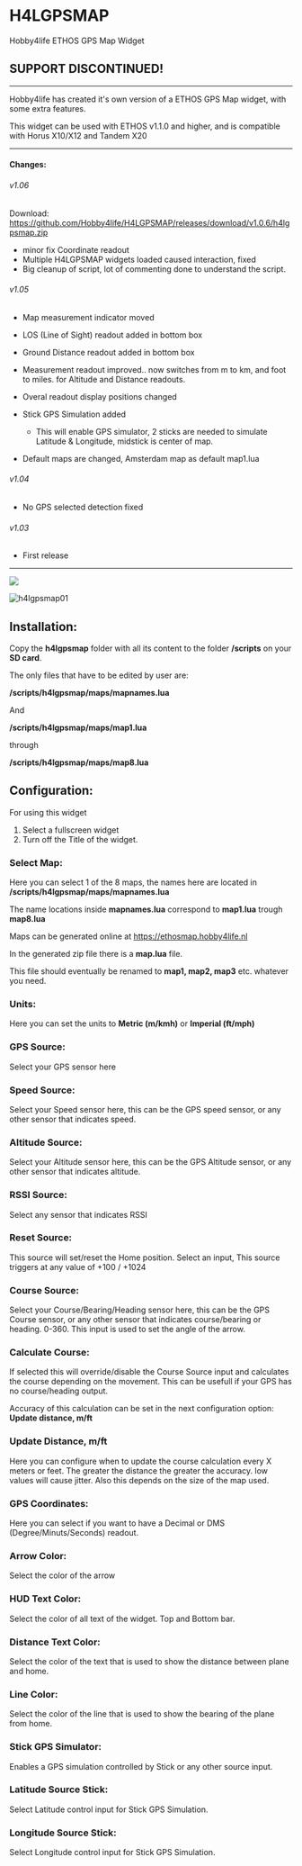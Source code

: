 # H4LGPSMAP
 Hobby4life ETHOS GPS Map Widget
 
 ## SUPPORT DISCONTINUED!

------

Hobby4life has created it's own version of a ETHOS GPS Map widget, with some extra features.

This widget can be used with ETHOS v1.1.0 and higher, and is compatible with Horus X10/X12 and Tandem X20

------



#### Changes:

###### v1.06
Download: https://github.com/Hobby4life/H4LGPSMAP/releases/download/v1.0.6/h4lgpsmap.zip

- minor fix Coordinate readout
- Multiple H4LGPSMAP widgets loaded caused interaction, fixed
- Big cleanup of script, lot of commenting done to understand the script.

###### v1.05

- Map measurement indicator moved
- LOS (Line of Sight) readout added in bottom box
- Ground Distance readout added in bottom box
- Measurement readout improved.. now switches from m to km, and foot to miles. for Altitude and Distance readouts.
- Overal readout display positions changed
- Stick GPS Simulation added
  - This will enable GPS simulator, 2 sticks are needed to simulate Latitude & Longitude, midstick is center of map.

- Default maps are changed, Amsterdam map as default map1.lua

###### v1.04

- No GPS selected detection fixed

###### v1.03

- First release

------



![](h4lgpsmap.png)

![h4lgpsmap01](h4lgpsmap01.png)





## Installation:

Copy the **h4lgpsmap** folder with all its content to the folder **/scripts** on your **SD card**.

The only files that have to be edited by user are:

**/scripts/h4lgpsmap/maps/mapnames.lua**

And

**/scripts/h4lgpsmap/maps/map1.lua**

through

**/scripts/h4lgpsmap/maps/map8.lua**



## Configuration:

For using this widget

1. Select a fullscreen widget
2. Turn off the Title of the widget.

### Select Map:

Here you can select 1 of the 8 maps, the names here are located in **/scripts/h4lgpsmap/maps/mapnames.lua**

The name locations inside **mapnames.lua** correspond to **map1.lua** trough **map8.lua**

Maps can be generated online at https://ethosmap.hobby4life.nl

In the generated zip file there is a **map.lua** file.

This file should eventually be renamed to **map1, map2, map3** etc. whatever you need.

### Units:

Here you can set the units to **Metric (m/kmh)** or **Imperial (ft/mph)**



### GPS Source:

Select your GPS sensor here

### Speed Source:

Select your Speed sensor here, this can be the GPS speed sensor, or any other sensor that indicates speed.

### Altitude Source:

Select your Altitude sensor here, this can be the GPS Altitude sensor, or any other sensor that indicates altitude.

### RSSI Source:

Select any sensor that indicates RSSI

### Reset Source:

This source will set/reset the Home position.
Select an input, This source triggers at any value of +100 / +1024

### Course Source:

Select your Course/Bearing/Heading sensor here, this can be the GPS Course sensor, or any other sensor that indicates course/bearing or heading. 0-360.
This input is used to set the angle of the arrow.

### Calculate Course:

If selected this will override/disable the Course Source input and calculates the course depending on the movement.
This can be usefull if your GPS has no course/heading output.

Accuracy of this calculation can be set in the next configuration option: **Update distance, m/ft**

### Update Distance, m/ft

Here you can configure when to update the course calculation every X meters or feet.
The greater the distance the greater the accuracy. low values will cause jitter.
Also this depends on the size of the map used.

### GPS Coordinates:

Here you can select if you want to have a Decimal or DMS (Degree/Minuts/Seconds) readout.

### Arrow Color:

Select the color of the arrow

### HUD Text Color:

Select the color of all text of the widget. Top and Bottom bar.

### Distance Text Color:

Select the color of the text that is used to show the distance between plane and home.

### Line Color:

Select the color of the line that is used to show the bearing of the plane from home.

### Stick GPS Simulator:

Enables a GPS simulation controlled by Stick or any other source input.

### Latitude Source Stick:

Select Latitude control input for Stick GPS Simulation.

### Longitude Source Stick:

Select Longitude control input for Stick GPS Simulation.

